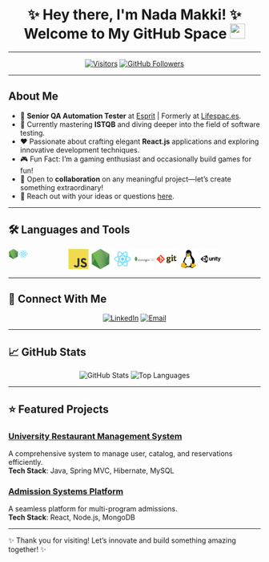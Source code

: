 <h1 align="center">✨ Hey there, I'm Nada Makki! ✨ <br> Welcome to My GitHub Space <img width="30" height="30" src="https://media.giphy.com/media/hvRJCLFzcasrR4ia7z/giphy.gif"></h1>

---

<p align="center">
<a href="https://visitor-badge.laobi.icu/badge?page_id=mekkinada"><img src="https://visitor-badge.laobi.icu/badge?page_id=mekkinada" alt="Visitors"></a>
<a href="https://github.com/mekkinada"><img src="https://img.shields.io/github/followers/mekkinada?label=Followers&logo=github&style=flat-square" alt="GitHub Followers"></a>
</p>

---

##   About Me  
- 💼 **Senior QA Automation Tester** at [Esprit](https://esprit.tn/) | Formerly at [Lifespac.es](https://www.lifespac.es/).  
- 🌱 Currently mastering **ISTQB** and diving deeper into the field of software testing.  
- ❤️ Passionate about crafting elegant **React.js** applications and exploring innovative development techniques.  
- 🎮 Fun Fact: I’m a gaming enthusiast and occasionally build games for fun!  
- 🤝 Open to **collaboration** on any meaningful project—let’s create something extraordinary!  
- 💬 Reach out with your ideas or questions [here](https://github.com/mekkinada/mekkinada/issues).  

---

## 🛠️ Languages and Tools  
<p align="center">
<img src="https://raw.githubusercontent.com/github/explore/80688e429a7d4ef2fca1e82350fe8e3517d3494d/topics/javascript/javascript.png" alt="JavaScript" height="40">
<img src="https://raw.githubusercontent.com/github/explore/80688e429a7d4ef2fca1e82350fe8e3517d3494d/topics/nodejs/nodejs.png" alt="Node.js" height="40">
<img src="https://raw.githubusercontent.com/github/explore/086469ccdc64183397a1dd89f5907d6dd2bc9032/topics/react/react.png" alt="React" height="40">
<img src="https://raw.githubusercontent.com/github/explore/80688e429a7d4ef2fca1e82350fe8e3517d3494d/topics/mongodb/mongodb.png" alt="MongoDB" height="40">
<img align="left" height="20" src="https://raw.githubusercontent.com/github/explore/80688e429a7d4ef2fca1e82350fe8e3517d3494d/topics/nodejs/nodejs.png">
<img align="left" height="20" src="https://raw.githubusercontent.com/github/explore/80688e429a7d4ef2fca1e82350fe8e3517d3494d/topics/react/react.png"> 
<img src="https://raw.githubusercontent.com/github/explore/086469ccdc64183397a1dd89f5907d6dd2bc9032/topics/git/git.png" alt="Git" height="40">
<img src="https://raw.githubusercontent.com/github/explore/086469ccdc64183397a1dd89f5907d6dd2bc9032/topics/linux/linux.png" alt="Linux" height="40">
<img src="https://raw.githubusercontent.com/github/explore/80688e429a7d4ef2fca1e82350fe8e3517d3494d/topics/unity/unity.png" alt="Unity" height="40">
</p>

---

## :email: Connect With Me  
<p align="center">
<a href="https://www.linkedin.com/in/mekki-nada/" target="_blank"><img src="https://img.shields.io/badge/-Nada%20Makki-blue?style=flat-square&logo=Linkedin&logoColor=white" alt="LinkedIn"></a>
<a href="mailto:nadaa.makki@gmail.com"><img src="https://img.shields.io/badge/-Email-red?style=flat-square&logo=gmail&logoColor=white" alt="Email"></a>
</p>

---

## :chart_with_upwards_trend: GitHub Stats  
<p align="center">
<img src="https://github-readme-stats.vercel.app/api?username=mekkinada&show_icons=true&theme=tokyonight" alt="GitHub Stats">
<img src="https://github-readme-stats.vercel.app/api/top-langs/?username=mekkinada&layout=compact&theme=tokyonight" alt="Top Languages">
</p>

---

## ⭐ Featured Projects  
### [University Restaurant Management System](https://github.com/mekkinada/university-restaurant-system)  
A comprehensive system to manage user, catalog, and reservations efficiently.  
**Tech Stack**: Java, Spring MVC, Hibernate, MySQL  

### [Admission Systems Platform](https://github.com/mekkinada/admission-platform)  
A seamless platform for multi-program admissions.  
**Tech Stack**: React, Node.js, MongoDB  

---

✨ Thank you for visiting! Let’s innovate and build something amazing together! ✨  
